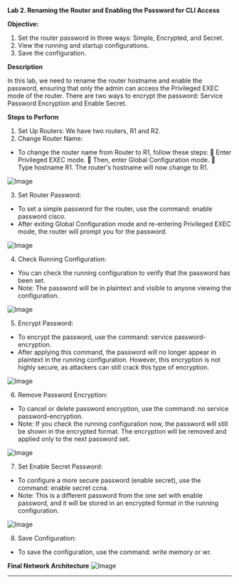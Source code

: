 **Lab 2. Renaming the Router and Enabling the Password for CLI Access**

**Objective:**
1.	Set the router password in three ways: Simple, Encrypted, and Secret.
2.	View the running and startup configurations.
3.	Save the configuration.

**Description**

In this lab, we need to rename the router hostname and enable the password, ensuring that only the admin can access the Privileged EXEC mode of the router. There are two ways to encrypt the password: Service Password Encryption and Enable Secret. 

**Steps to Perform**

1.	Set Up Routers: We have two routers, R1 and R2.
2.	Change Router Name:
-	To change the router name from Router to R1, follow these steps:
	Enter Privileged EXEC mode.
	Then, enter Global Configuration mode.
	Type hostname R1. The router's hostname will now change to R1.

![Image](https://github.com/user-attachments/assets/1bf45761-3918-42e8-91db-91ad8708fd17)
 
3.	Set Router Password:
-	To set a simple password for the router, use the command: enable password cisco.
-	After exiting Global Configuration mode and re-entering Privileged EXEC mode, the router will prompt you for the password.

![Image](https://github.com/user-attachments/assets/408aa06f-ea13-489e-9282-3ff8197e27c8)
 
4.	Check Running Configuration:
-	You can check the running configuration to verify that the password has been set.
-	Note: The password will be in plaintext and visible to anyone viewing the configuration.

![Image](https://github.com/user-attachments/assets/521c71ba-57cd-428a-9cef-66691dc4822b)
 
5.	Encrypt Password:
-	To encrypt the password, use the command: service password-encryption.
-	After applying this command, the password will no longer appear in plaintext in the running configuration. However, this encryption is not highly secure, as attackers can still crack this type of encryption.

![Image](https://github.com/user-attachments/assets/7551317e-ed24-40d9-8fc0-7aa392382071)
 
6.	Remove Password Encryption:
-	To cancel or delete password encryption, use the command: no service password-encryption.
-	Note: If you check the running configuration now, the password will still be shown in the encrypted format. The encryption will be removed and applied only to the next password set.

![Image](https://github.com/user-attachments/assets/c1171c35-0113-4709-b521-72eddaff6b5d)
 
7.	Set Enable Secret Password:
-	To configure a more secure password (enable secret), use the command: enable secret ccna.
-	Note: This is a different password from the one set with enable password, and it will be stored in an encrypted format in the running configuration.

![Image](https://github.com/user-attachments/assets/f8609d0b-c993-40f6-a055-98a8a7c42027)
 
8.	Save Configuration:
-	To save the configuration, use the command: write memory or wr.

**Final Network Architecture**
![Image](https://github.com/user-attachments/assets/3dded90d-ed6a-4223-9ee1-a53d57bb9b53)


 
________________________________________
